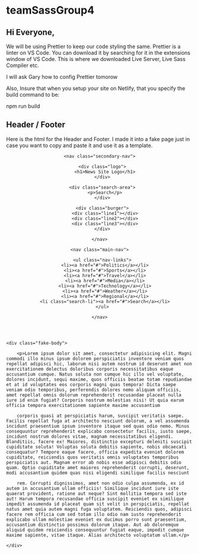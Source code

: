 # teamSassGroup4

## Hi Everyone,
We will be using Prettier to keep our code styling the same. Prettier is a linter on VS Code. You can download it by searching for it in the extensions window of VS Code. This is where we downloaded Live Server, Live Sass Compiler etc.

I will ask Gary how to config Prettier tomorow

Also, 
Insure that when you setup your site on Netlify, that you specify the build command to be:

npm run build


## Header / Footer

Here is the html for the Header and Footer. I made it into a fake page just in case you want to copy and paste it and use it as a template.

<!DOCTYPE html>
<html lang="en">
<head>
  <meta charset="UTF-8">
  <meta name="viewport" content="width=device-width, initial-scale=1.0">
  <link rel="stylesheet" href="header.css">
  <title></title>
</head>

<body>

  <header>

    <nav class="secondary-nav">

      <div class="logo">
        <h1>News Site Logo</h1>
      </div>

      <div class="search-area">
        <p>Search</p>
      </div>

      <div class="burger">
        <div class="line1"></div>
        <div class="line2"></div>
        <div class="line3"></div>
      </div>

    </nav>

    <nav class="main-nav">

      <ul class="nav-links">
        <li><a href="#">Politics</a></li>
        <li><a href="#">Sports</a></li>
        <li><a href="#">Travel</a></li>
        <li><a href="#">Media</a></li>
        <li><a href="#">Technology</a></li>
        <li><a href="#">Weather</a></li>
        <li><a href="#">Regional</a></li>
        <li class="search-li"><a href="#">Search</a></li>
      </ul>

    </nav>

  </header>

  <main>

    <div class="fake-body">

        <p>Lorem ipsum dolor sit amet, consectetur adipisicing elit. Magni commodi illo minus ipsum dolorem perspiciatis inventore veniam quos repellat adipisci hic, laborum nisi autem nostrum id deserunt amet non exercitationem delectus doloribus corporis necessitatibus eaque accusantium cumque. Natus soluta non cumque hic illo vel voluptate, dolores incidunt, sequi maxime, quos officiis beatae totam repudiandae et at id voluptates eos corporis magni quas tempora! Dicta saepe veniam odio temporibus, perferendis dolores nemo aliquam officiis, amet repellat omnis dolorum reprehenderit recusandae placeat nulla iure id enim fugiat? Corporis nostrum molestias nisi! Ut quia earum officia tempora exercitationem sapiente maxime accusantium 
        
        corporis quasi at perspiciatis harum, suscipit veritatis saepe. Facilis repellat fuga at architecto nesciunt dolorum, a vel assumenda incidunt praesentium ipsum inventore itaque sed quas odio nemo. Minus consequuntur reprehenderit explicabo consectetur facilis, iusto saepe, incidunt nostrum dolores vitae, magnam necessitatibus eligendi. Blanditiis, facere ex! Maiores, distinctio excepturi deleniti suscipit cupiditate soluta! Voluptas soluta debitis sapiente, nobis obcaecati consequatur? Tempore eaque facere, officia expedita eveniet dolorem cupiditate, reiciendis quos veritatis omnis voluptates temporibus perspiciatis aut. Magnam error ab nobis esse adipisci debitis odio quam. Optio cupiditate amet maiores reprehenderit corrupti, deserunt, modi accusantium quidem quas nisi eligendi similique facilis nesciunt 
        
        rem. Corrupti dignissimos, amet non odio culpa assumenda, ex id autem in accusantium ullam officiis! Similique incidunt iure iste quaerat provident, ratione aut neque? Sint mollitia tempora sed iste aut! Harum tempora recusandae officia suscipit eveniet ex similique impedit assumenda id placeat quam sit velit in perspiciatis, repellat natus amet quia autem magni fuga voluptatem. Reiciendis quos, adipisci facere rem officia cum sed totam illo odio nam iusto reprehenderit explicabo ullam molestiae eveniet ex ducimus porro sunt praesentium, accusantium distinctio possimus dolorum itaque. Aut ab doloremque aliquid quidem reiciendis consequuntur fugiat eaque, impedit cumque maxime sapiente, vitae itaque. Alias architecto voluptatum ullam.</p>
      
    </div>

  </main>

  <footer>

  </footer>

  <script src="header.js"></script>
  
</body>

</html>
